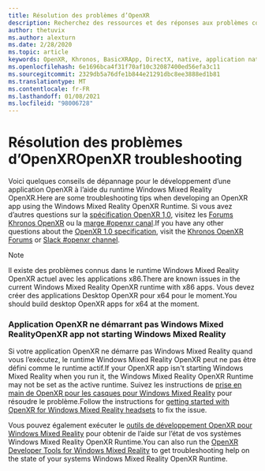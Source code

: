 ```yaml
---
title: Résolution des problèmes d’OpenXR
description: Recherchez des ressources et des réponses aux problèmes courants de dépannage dans vos applications OpenXR Windows Mixed Reality.
author: thetuvix
ms.author: alexturn
ms.date: 2/28/2020
ms.topic: article
keywords: OpenXR, Khronos, BasicXRApp, DirectX, native, application native, moteur personnalisé, intergiciel, résolution des problèmes
ms.openlocfilehash: 6e1696bca4f31f70af10c32087400ed56efa3c11
ms.sourcegitcommit: 2329db5a76dfe1b844e21291dbc8ee3888ed1b81
ms.translationtype: MT
ms.contentlocale: fr-FR
ms.lasthandoff: 01/08/2021
ms.locfileid: "98006728"
---
```

# <a name="openxr-troubleshooting"></a><span data-ttu-id="016f5-104">Résolution des problèmes d’OpenXR</span><span class="sxs-lookup"><span data-stu-id="016f5-104">OpenXR troubleshooting</span></span>

<span data-ttu-id="016f5-105">Voici quelques conseils de dépannage pour le développement d’une application OpenXR à l’aide du runtime Windows Mixed Reality OpenXR.</span><span class="sxs-lookup"><span data-stu-id="016f5-105">Here are some troubleshooting tips when developing an OpenXR app using the Windows Mixed Reality OpenXR Runtime.</span></span>  <span data-ttu-id="016f5-106">Si vous avez d’autres questions sur la <a href="https://www.khronos.org/registry/OpenXR/specs/1.0/html/xrspec.html" target="_blank">spécification OpenXR 1,0</a>, visitez les <a href="https://community.khronos.org/c/openxr" target="_blank">Forums Khronos OpenXR</a> ou la <a href="https://khr.io/slack" target="_blank">marge #openxr canal</a>.</span><span class="sxs-lookup"><span data-stu-id="016f5-106">If you have any other questions about the <a href="https://www.khronos.org/registry/OpenXR/specs/1.0/html/xrspec.html" target="_blank">OpenXR 1.0 specification</a>, visit the <a href="https://community.khronos.org/c/openxr" target="_blank">Khronos OpenXR Forums</a> or <a href="https://khr.io/slack" target="_blank">Slack #openxr channel</a>.</span></span>

>[!NOTE]
><span data-ttu-id="016f5-107">Il existe des problèmes connus dans le runtime Windows Mixed Reality OpenXR actuel avec les applications x86.</span><span class="sxs-lookup"><span data-stu-id="016f5-107">There are known issues in the current Windows Mixed Reality OpenXR runtime with x86 apps.</span></span>  <span data-ttu-id="016f5-108">Vous devez créer des applications Desktop OpenXR pour x64 pour le moment.</span><span class="sxs-lookup"><span data-stu-id="016f5-108">You should build desktop OpenXR apps for x64 at the moment.</span></span>

### <a name="openxr-app-not-starting-windows-mixed-reality"></a><span data-ttu-id="016f5-109">Application OpenXR ne démarrant pas Windows Mixed Reality</span><span class="sxs-lookup"><span data-stu-id="016f5-109">OpenXR app not starting Windows Mixed Reality</span></span>

<span data-ttu-id="016f5-110">Si votre application OpenXR ne démarre pas Windows Mixed Reality quand vous l’exécutez, le runtime Windows Mixed Reality OpenXR peut ne pas être défini comme le runtime actif.</span><span class="sxs-lookup"><span data-stu-id="016f5-110">If your OpenXR app isn't starting Windows Mixed Reality when you run it, the Windows Mixed Reality OpenXR Runtime may not be set as the active runtime.</span></span> <span data-ttu-id="016f5-111">Suivez les instructions de [prise en main de OpenXR pour les casques pour Windows Mixed Reality](openxr-getting-started.md#getting-started-with-openxr-for-windows-mixed-reality-headsets) pour résoudre le problème.</span><span class="sxs-lookup"><span data-stu-id="016f5-111">Follow the instructions for [getting started with OpenXR for Windows Mixed Reality headsets](openxr-getting-started.md#getting-started-with-openxr-for-windows-mixed-reality-headsets) to fix the issue.</span></span>

<span data-ttu-id="016f5-112">Vous pouvez également exécuter le [outils de développement OpenXR pour Windows Mixed Reality](openxr-getting-started.md#getting-the-openxr-developer-tools-for-windows-mixed-reality) pour obtenir de l’aide sur l’état de vos systèmes Windows Mixed Reality OpenXR Runtime.</span><span class="sxs-lookup"><span data-stu-id="016f5-112">You can also run the [OpenXR Developer Tools for Windows Mixed Reality](openxr-getting-started.md#getting-the-openxr-developer-tools-for-windows-mixed-reality) to get troubleshooting help on the state of your systems Windows Mixed Reality OpenXR Runtime.</span></span>